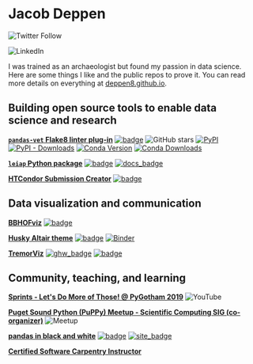 # Jacob Deppen
![Twitter Follow](https://img.shields.io/twitter/follow/jacob_deppen?style=social)

![LinkedIn](https://img.shields.io/badge/Connect_with_me-blue?style=social&logo=linkedin&link=http://www.linkedin.com/in/jacob-deppen&link=http://www.linkedin.com/in/jacob-deppen)

I was trained as an archaeologist but found my passion in data science. Here are some things I like and the public repos to prove it. You can read more details on everything at [deppen8.github.io](https://deppen8.github.io/).

## Building open source tools to enable data science and research

**[`pandas-vet` Flake8 linter plug-in](https://github.com/deppen8/pandas-vet)**
[![badge](https://img.shields.io/badge/GitHub-pandas--vet-blue.svg?logo=github)](https://github.com/deppen8/pandas-vet)
![GitHub stars](https://img.shields.io/github/stars/deppen8/pandas-vet?style=social)
[![PyPI](https://img.shields.io/pypi/v/pandas-vet.svg)](https://pypi.org/project/pandas-vet/)
[![PyPI - Downloads](https://img.shields.io/pypi/dm/pandas-vet.svg)](https://pypi.org/project/pandas-vet/)
[![Conda Version](https://img.shields.io/conda/vn/conda-forge/pandas-vet.svg)](https://anaconda.org/conda-forge/pandas-vet)
[![Conda Downloads](https://img.shields.io/conda/dn/conda-forge/pandas-vet.svg)](https://anaconda.org/conda-forge/pandas-vet)

**[`leiap` Python package](https://deppen8.github.io/portfolio/leiap_python_package/)** 
[![badge](https://img.shields.io/badge/GitHub-leiap-blue.svg?logo=github)](https://github.com/deppen8/leiap) 
[![docs_badge](https://img.shields.io/website-up-down-green-red/https/shields.io.svg?label=leiap_docs&logo=github)](https://deppen8.github.io/leiap/)

**[HTCondor Submission Creator](https://deppen8.github.io/portfolio/htcondor-submission-creator/)** 
[![badge](https://img.shields.io/badge/GitHub-condor--submit--creator-blue.svg?logo=github)](https://github.com/deppen8/condor-submit-creator)


## Data visualization and communication

**[BBHOFviz](https://deppen8.github.io/bbhof_viz/)** 
[![badge](https://img.shields.io/badge/GitHub-bbhof__viz-blue.svg?logo=github)](https://github.com/deppen8/bbhof_viz)

**[Husky Altair theme](https://deppen8.github.io/portfolio/husky-altair-theme/)** 
[![badge](https://img.shields.io/badge/GitHub-husky--altair--theme-blue.svg?logo=github)](https://github.com/deppen8/husky-altair-theme) 
[![Binder](https://mybinder.org/badge.svg)](https://mybinder.org/v2/gh/deppen8/husky-altair-theme/master?filepath=husky_theme_examples.ipynb)

**[TremorViz](https://deppen8.github.io/portfolio/tremorviz/)** 
[![ghw_badge](https://img.shields.io/badge/GitHub-ghw2018__tremorviz-blue.svg?logo=github)](https://github.com/geohackweek/ghw2018_tremorviz/) 
[![badge](https://img.shields.io/badge/GitHub-tremorviz-blue.svg?logo=github)](https://github.com/deppen8/tremorviz)


## Community, teaching, and learning

**[Sprints - Let's Do More of Those! @ PyGotham 2019](https://pyvideo.org/pygotham-2019/sprints-lets-do-more-of-those.html)**
![YouTube](https://img.shields.io/badge/Watch_the_talk-blue?style=social&logo=youtube&link=https://youtu.be/8Wc5MkUdp-4&link=https://youtu.be/8Wc5MkUdp-4)

**[Puget Sound Python (PuPPy) Meetup - Scientific Computing SIG (co-organizer)](https://www.meetup.com/PSPPython)**
![Meetup](https://img.shields.io/badge/Join_the_fun!-blue?style=social&logo=meetup&link=https://www.meetup.com/PSPPython&link=https://www.meetup.com/PSPPython)

**[pandas in black and white](https://deppen8.github.io/pandas-bw/)**
[![badge](https://img.shields.io/badge/GitHub-pandas--bw-blue.svg?logo=github)](https://github.com/deppen8/pandas-bw)
[![site_badge](https://img.shields.io/website-up-down-green-red/https/shields.io.svg?label=website)](https://deppen8.github.io/pandas-bw/)

**[Certified Software Carpentry Instructor](https://carpentries.org/)**
